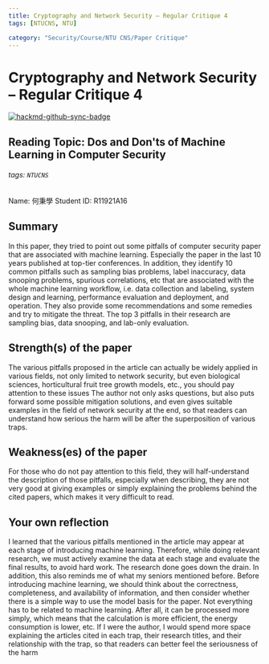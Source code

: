 ```yaml
---
title: Cryptography and Network Security – Regular Critique 4
tags: [NTUCNS, NTU]

category: "Security/Course/NTU CNS/Paper Critique"
---
```


# Cryptography and Network Security – Regular Critique 4
<!-- more -->

[![hackmd-github-sync-badge](https://hackmd.io/pkjE25TQSNmDRBm-9OJL8A/badge)](https://hackmd.io/pkjE25TQSNmDRBm-9OJL8A)

## Reading Topic: Dos and Don'ts of Machine Learning in Computer Security
###### tags: `NTUCNS`
Name: 何秉學	Student ID: R11921A16

## Summary
In this paper, they tried to point out some pitfalls of computer security paper that are associated with machine learning. Especially the paper in the last 10 years published at top-tier conferences. In addition, they identify 10 common pitfalls such as sampling bias problems, label inaccuracy, data snooping problems, spurious correlations, etc that are associated with the whole machine learning workflow, i.e. data collection and labeling, system design and learning, performance evaluation and deployment, and operation. They also provide some recommendations and some remedies and try to mitigate the threat. The top 3 pitfalls in their research are sampling bias, data snooping, and lab-only evaluation.

## Strength(s) of the paper
The various pitfalls proposed in the article can actually be widely applied in various fields, not only limited to network security, but even biological sciences, horticultural fruit tree growth models, etc., you should pay attention to these issues The author not only asks questions, but also puts forward some possible mitigation solutions, and even gives suitable examples in the field of network security at the end, so that readers can understand how serious the harm will be after the superposition of various traps.


## Weakness(es) of the paper
For those who do not pay attention to this field, they will half-understand the description of those pitfalls, especially when describing, they are not very good at giving examples or simply explaining the problems behind the cited papers, which makes it very difficult to read.

## Your own reflection
 I learned that the various pitfalls mentioned in the article may appear at each stage of introducing machine learning. Therefore, while doing relevant research, we must actively examine the data at each stage and evaluate the final results, to avoid hard work. The research done goes down the drain. In addition, this also reminds me of what my seniors mentioned before. Before introducing machine learning, we should think about the correctness, completeness, and availability of information, and then consider whether there is a simple way to use the model basis for the paper. Not everything has to be related to machine learning. After all, it can be processed more simply, which means that the calculation is more efficient, the energy consumption is lower, etc.
If I were the author, I would spend more space explaining the articles cited in each trap, their research titles, and their relationship with the trap, so that readers can better feel the seriousness of the harm


